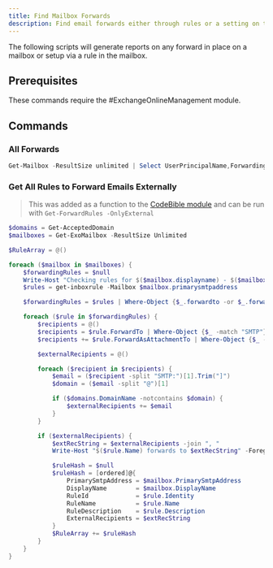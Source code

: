 ```yaml
---
title: Find Mailbox Forwards
description: Find email forwards either through rules or a setting on the mailbox.
---
```


The following scripts will generate reports on any forward in place on a mailbox or setup via a rule in the mailbox.

## Prerequisites

These commands require the #ExchangeOnlineManagement module.

## Commands

### All Forwards

```PowerShell
Get-Mailbox -ResultSize unlimited | Select UserPrincipalName,ForwardingSmtpAddress,DeliverToMailboxAndForward | where {$Null -ne $_.ForwardingSmtpAddress} | Export-Csv C:\Temp\Forwards.csv -NoTypeInformation
```

### Get All Rules to Forward Emails Externally

> This was added as a function to the [CodeBible module](https://github.com/HersheyTaichou/CodeBible-Module) and can be run with `Get-ForwardRules -OnlyExternal`

```PowerShell
$domains = Get-AcceptedDomain
$mailboxes = Get-ExoMailbox -ResultSize Unlimited

$RuleArray = @()

foreach ($mailbox in $mailboxes) {
    $forwardingRules = $null
    Write-Host "Checking rules for $($mailbox.displayname) - $($mailbox.primarysmtpaddress)" -foregroundColor Green
    $rules = get-inboxrule -Mailbox $mailbox.primarysmtpaddress

    $forwardingRules = $rules | Where-Object {$_.forwardto -or $_.forwardasattachmentto}

    foreach ($rule in $forwardingRules) {
        $recipients = @()
        $recipients = $rule.ForwardTo | Where-Object {$_ -match "SMTP"}
        $recipients += $rule.ForwardAsAttachmentTo | Where-Object {$_ -match "SMTP"}

        $externalRecipients = @()

        foreach ($recipient in $recipients) {
            $email = ($recipient -split "SMTP:")[1].Trim("]")
            $domain = ($email -split "@")[1]

            if ($domains.DomainName -notcontains $domain) {
                $externalRecipients += $email
            }
        }

        if ($externalRecipients) {
            $extRecString = $externalRecipients -join ", "
            Write-Host "$($rule.Name) forwards to $extRecString" -ForegroundColor Yellow

            $ruleHash = $null
            $ruleHash = [ordered]@{
                PrimarySmtpAddress = $mailbox.PrimarySmtpAddress
                DisplayName        = $mailbox.DisplayName
                RuleId             = $rule.Identity
                RuleName           = $rule.Name
                RuleDescription    = $rule.Description
                ExternalRecipients = $extRecString
            }
            $RuleArray += $ruleHash
        }
    }
}
```
